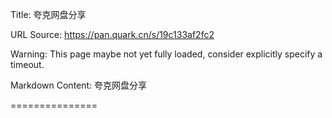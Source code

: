 Title: 夸克网盘分享

URL Source: https://pan.quark.cn/s/19c133af2fc2

Warning: This page maybe not yet fully loaded, consider explicitly specify a timeout.

Markdown Content:
夸克网盘分享

===============
